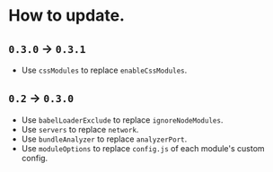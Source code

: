 # How to update.

## `0.3.0` -> `0.3.1`

- Use `cssModules` to replace `enableCssModules`.

## `0.2` -> `0.3.0`

- Use `babelLoaderExclude` to replace `ignoreNodeModules`.
- Use `servers` to replace `network`.
- Use `bundleAnalyzer` to replace `analyzerPort`.
- Use `moduleOptions` to replace `config.js` of each module's custom config.
